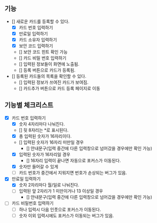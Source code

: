 ## 기능

- [] 새로운 카드를 등록할 수 있다.
  - [x] 카드 번호 입력하기
  - [x] 만료일 입력하기
  - [x] 카드 소유자 입력하기
  - [x] 보안 코드 입력하기
  - [] 보안 코드 힌트 확인 가능
  - [] 카드 비밀 번호 입력하기
  - [] 입력된 정보들이 화면에 노출됨.
  - [] 등록 버튼으로 카드가 등록됨.
- [] 등록된 카드들의 목록을 확인할 수 있다.
  - [] 입력된 정보가 쓰여진 카드가 보여짐.
  - [] 카드추가 버튼으로 카드 등록 페이지로 이동

## 기능별 체크리스트

- [x] 카드 번호 입력하기
  - [x] 숫자 4자리마다 나눠진다.
  - [] 뒷 8자리는 \*로 표시된다.
  - [x] 총 입력된 숫자가 16자리이다.
  - [] 입력된 숫자가 16자리 미만일 경우
    - [] 안내문구(입력 중간에 다른 입력창으로 넘어갔을 경우에만 확인 가능)
  - [x] 입력된 숫자가 16자리일 경우
    - [] 16자리 입력이 끝나면 자동으로 포커스가 이동된다.
  - [x] 숫자만 들어갈 수 있게
  - [ ] 카드 번호가 중간에서 지워지면 번호가 손상되는 버그가 있음.
- [x] 만료일 입력하기
  - [x] 숫자 2자리마다 월/일로 나눠진다.
  - [ ] 입력된 앞 2자리가 1 미만이거나 13 이상일 경우
    - [] 안내문구(입력 중간에 다른 입력창으로 넘어갔을 경우에만 확인 가능)
- [ ] 카드 비밀번호 입력하기
  - [ ] 하나 입력시 다음 인풋으로 포커스가 이동된다.
  - [ ] 숫자 이외 입력시에도 포커스가 이동되는 버그가 있음.
